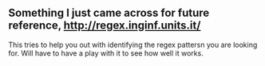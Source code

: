 ## Something I just came across for future reference, http://regex.inginf.units.it/ 
This tries to help you out with identifying the regex pattersn you are looking for.  Will have to have a play with it to see how well it works.
